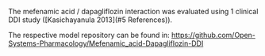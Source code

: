 The mefenamic acid / dapagliflozin interaction was evaluated using 1 clinical DDI study ([Kasichayanula 2013](#5 References)).

The respective model repository can be found in:
https://github.com/Open-Systems-Pharmacology/Mefenamic_acid-Dapagliflozin-DDI

